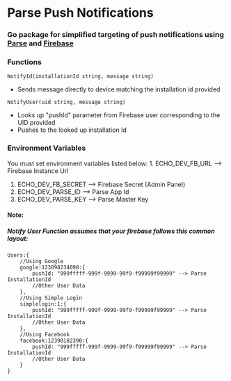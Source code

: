 # Parse Push Notifications

### Go package for simplified targeting of push notifications using [Parse](http://www.parse.com) and [Firebase](http://www.firebase.com)

### Functions
`NotifyId(installationId string, message string)`

* Sends message directly to device matching the installation id provided

`NotifyUser(uid string, message string)`
	
* Looks up "pushId" parameter from Firebase user corresponding to the UID provided
* Pushes to the looked up installation Id

### Environment Variables
You must set environment variables listed below:
	1. ECHO_DEV_FB_URL --> Firebase Instance Url
  1. ECHO_DEV_FB_SECRET --> Firebase Secret (Admin Panel)
  1. ECHO_DEV_PARSE_ID --> Parse App Id
  1. ECHO_DEV_PARSE_KEY --> Parse Master Key

#### Note:
##### Notify User Function assumes that your firebase follows this common layout:
	
	Users:{
		//Using Google
		google:123098234098:{
			pushId: "999fffff-999f-9999-99f9-f99999f99999" --> Parse InstallationId
			//Other User Data
		},
		//Using Simple Login
		simplelogin:1:{
			pushId: "999fffff-999f-9999-99f9-f99999f99999" --> Parse InstallationId
			//Other User Data
		},
		//Using Facebook
		facebook:12390182390:{
			pushId: "999fffff-999f-9999-99f9-f99999f99999" --> Parse InstallationId
			//Other User Data
		}
	}
